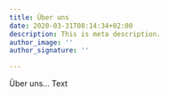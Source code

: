 ```yaml
---
title: Über uns
date: 2020-03-31T08:14:34+02:00
description: This is meta description.
author_image: ''
author_signature: ''

---
```

Über uns... Text